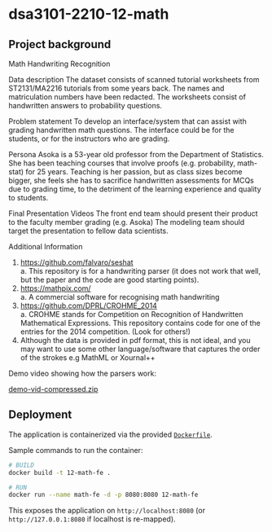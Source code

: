 # dsa3101-2210-12-math

## Project background

Math Handwriting Recognition

Data description
The dataset consists of scanned tutorial worksheets from ST2131/MA2216 tutorials from some years
back. The names and matriculation numbers have been redacted. The worksheets consist of
handwritten answers to probability questions.

Problem statement
To develop an interface/system that can assist with grading handwritten math questions. The interface
could be for the students, or for the instructors who are grading.

Persona
Asoka is a 53-year old professor from the Department of Statistics. She has been teaching courses that
involve proofs (e.g. probability, math-stat) for 25 years. Teaching is her passion, but as class sizes
become bigger, she feels she has to sacrifice handwritten assessments for MCQs due to grading time, to
the detriment of the learning experience and quality to students.

Final Presentation Videos
The front end team should present their product to the faculty member grading (e.g. Asoka)
The modeling team should target the presentation to fellow data scientists.

Additional Information

1. https://github.com/falvaro/seshat  
   a. This repository is for a handwriting parser (it does not work that well, but the paper and
   the code are good starting points).
2. https://mathpix.com/  
   a. A commercial software for recognising math handwriting
3. https://github.com/DPRL/CROHME_2014  
   a. CROHME stands for Competition on Recognition of Handwritten Mathematical
   Expressions. This repository contains code for one of the entries for the 2014
   competition. (Look for others!)
4. Although the data is provided in pdf format, this is not ideal, and you may want to use some
   other language/software that captures the order of the strokes e.g MathML or Xournal++

Demo video showing how the parsers work:

[demo-vid-compressed.zip](https://github.com/Khanseem/dsa3101-2210-12-math/files/9926872/demo-vid-compressed.zip)

## Deployment

The application is containerized via the provided [`Dockerfile`](https://github.com/Khanseem/dsa3101-2210-12-math/blob/main/Dockerfile).

Sample commands to run the container:

```bash
# BUILD
docker build -t 12-math-fe .

# RUN
docker run --name math-fe -d -p 8080:8080 12-math-fe
```

This exposes the application on `http://localhost:8080` (or `http://127.0.0.1:8080` if localhost is re-mapped).
